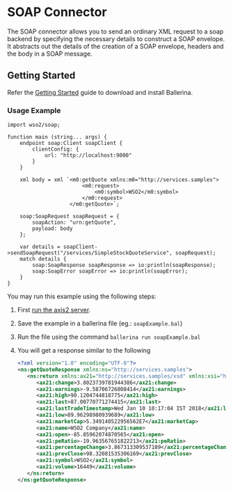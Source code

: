 # SOAP Connector

The SOAP connector allows you to send an ordinary XML request to a soap backend by specifying the necessary details to
construct a SOAP envelope. It abstracts out the details of the creation of a SOAP envelope, headers and the body in a
SOAP message.

## Getting Started

Refer the [Getting Started](https://ballerina.io/learn/getting-started/) guide to download and install Ballerina.

### Usage Example

    import wso2/soap;

    function main (string... args) {
        endpoint soap:Client soapClient {
            clientConfig: {
                url: "http://localhost:9000"
            }
        }

        xml body = xml `<m0:getQuote xmlns:m0="http://services.samples">
                            <m0:request>
                                <m0:symbol>WSO2</m0:symbol>
                            </m0:request>
                        </m0:getQuote>`;

        soap:SoapRequest soapRequest = {
            soapAction: "urn:getQuote",
            payload: body
        };

        var details = soapClient->sendSoapRequest("/services/SimpleStockQuoteService", soapRequest);
        match details {
            soap:SoapResponse soapResponse => io:println(soapResponse);
            soap:SoapError soapError => io:println(soapError);
        }
    }

You may run this example using the following steps:

1. First [run the axis2 server](https://docs.wso2.com/display/EI620/Setting+Up+the+ESB+Samples#SettingUptheESBSamples-StartingtheAxis2server).
2. Save the example in a ballerina file (eg.: `soapExample.bal`)
3. Run the file using the command `ballerina run soapExample.bal`
4. You will get a response similar to the following

    ```xml
    <?xml version="1.0" encoding="UTF-8"?>
    <ns:getQuoteResponse xmlns:ns="http://services.samples">
       <ns:return xmlns:ax21="http://services.samples/xsd" xmlns:xsi="http://www.w3.org/2001/XMLSchema-instance" xsi:type="ax21:GetQuoteResponse">
          <ax21:change>3.8023739781944386</ax21:change>
          <ax21:earnings>-9.58706726808414</ax21:earnings>
          <ax21:high>90.1204744818775</ax21:high>
          <ax21:last>87.00770771274415</ax21:last>
          <ax21:lastTradeTimestamp>Wed Jan 10 10:17:04 IST 2018</ax21:lastTradeTimestamp>
          <ax21:low>89.96298980939689</ax21:low>
          <ax21:marketCap>5.349140522956562E7</ax21:marketCap>
          <ax21:name>WSO2 Company</ax21:name>
          <ax21:open>-85.85962074870565</ax21:open>
          <ax21:peRatio>-19.963567651822213</ax21:peRatio>
          <ax21:percentageChange>3.867313309537189</ax21:percentageChange>
          <ax21:prevClose>98.32081535306169</ax21:prevClose>
          <ax21:symbol>WSO2</ax21:symbol>
          <ax21:volume>16449</ax21:volume>
       </ns:return>
    </ns:getQuoteResponse>
    ```
